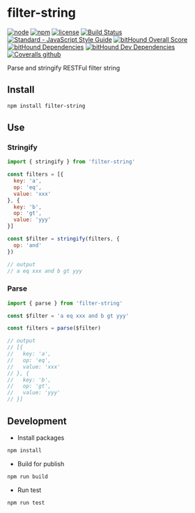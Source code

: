 # filter-string

[![node](https://img.shields.io/node/v/filter-string.svg)]()
[![npm](https://img.shields.io/npm/v/filter-string.svg)](https://www.npmjs.com/package/filter-string)
[![license](https://img.shields.io/npm/l/filter-string.svg)](https://github.com/kagawagao/filter-string/blob/master/LICENSE)
[![Build Status](https://travis-ci.org/kagawagao/filter-string.svg?branch=master)](https://travis-ci.org/kagawagao/filter-string)
[![Standard - JavaScript Style Guide](https://img.shields.io/badge/code_style-standard-brightgreen.svg)](http://standardjs.com/)
[![bitHound Overall Score](https://www.bithound.io/github/kagawagao/filter-string/badges/score.svg)](https://www.bithound.io/github/kagawagao/filter-string)
[![bitHound Dependencies](https://www.bithound.io/github/kagawagao/filter-string/badges/dependencies.svg)](https://www.bithound.io/github/kagawagao/filter-string/master/dependencies/npm)
[![bitHound Dev Dependencies](https://www.bithound.io/github/kagawagao/filter-string/badges/devDependencies.svg)](https://www.bithound.io/github/kagawagao/filter-string/master/dependencies/npm)
[![Coveralls github](https://img.shields.io/coveralls/github/kagawagao/filter-string.svg)]()

Parse and stringify RESTFul filter string

## Install

```bash
npm install filter-string
```

## Use

### Stringify

```javascript
import { stringify } from 'filter-string'

const filters = [{
  key: 'a',
  op: 'eq',
  value: 'xxx'
}, {
  key: 'b',
  op: 'gt',
  value: 'yyy'
}]

const $filter = stringify(filters, {
  op: 'and'
})

// output
// a eq xxx and b gt yyy
```

### Parse

```javascript
import { parse } from 'filter-string'

const $filter = 'a eq xxx and b gt yyy'

const filters = parse($filter)

// output
// [{
//   key: 'a',
//   op: 'eq',
//   value: 'xxx'
// }, {
//   key: 'b',
//   op: 'gt',
//   value: 'yyy'
// }]
```

## Development

- Install packages

```bash
npm install
```

- Build for publish

```bash
npm run build
```

- Run test

```bash
npm run test
```
